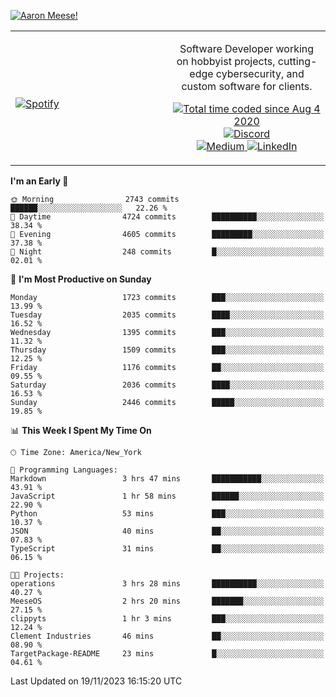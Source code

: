 [![Aaron Meese!](https://user-images.githubusercontent.com/17814535/88975338-a2aabf00-d27f-11ea-963f-8a19608716b4.png)](https://github.com/ajmeese7/readme-ascii "README ASCII")

<!-- Modified from project here: https://github.com/novatorem/novatorem -->
<table width="100%">
  <tr>
  <td width="50%">

&nbsp; <br> [![Spotify](https://ajmeese7.vercel.app/api/spotify)](https://open.spotify.com/user/ajmeese)

  </td>
  <td width="50%">
    <p align="center">
    Software Developer working on hobbyist projects, cutting-edge cybersecurity, and custom software for clients.
    </p>
    <p align="center">
      <a href="https://wakatime.com/@f726891d-3b02-46cd-9b60-e8c59f9e2b14">
        <img src="https://wakatime.com/badge/user/f726891d-3b02-46cd-9b60-e8c59f9e2b14.svg" alt="Total time coded since Aug 4 2020" title="WakaTime" />
      </a>
      <a href="http://link.aaronmeese.com/discord">
        <img src="https://img.shields.io/badge/discord-ajmeese7%234835-369?style=flat-square&logo=discord&logoColor=white&color=purple" alt="Discord" title="Discord">
      </a>
      <br />
      <a href="https://link.aaronmeese.com/medium">
        <img src="https://img.shields.io/badge/medium-ajmeese7-1DB954?style=flat-square&logo=medium&logoColor=white" alt="Medium" title="Medium">
      </a>
      <a href="https://link.aaronmeese.com/linkedin">
        <img src="https://img.shields.io/badge/linkedIn-aaronmeese-1DB954?style=flat-square&logo=linkedin&logoColor=white&color=blue" alt="LinkedIn" title="LinkedIn">
      </a>
    </p>
  </td>

</table>

[//]: <> (The `&nbsp;` is to have Aphelion take up more space)

<!--START_SECTION:waka-->
**I'm an Early 🐤** 

```text
🌞 Morning                2743 commits        ██████░░░░░░░░░░░░░░░░░░░   22.26 % 
🌆 Daytime                4724 commits        ██████████░░░░░░░░░░░░░░░   38.34 % 
🌃 Evening                4605 commits        █████████░░░░░░░░░░░░░░░░   37.38 % 
🌙 Night                  248 commits         █░░░░░░░░░░░░░░░░░░░░░░░░   02.01 % 
```
📅 **I'm Most Productive on Sunday** 

```text
Monday                   1723 commits        ███░░░░░░░░░░░░░░░░░░░░░░   13.99 % 
Tuesday                  2035 commits        ████░░░░░░░░░░░░░░░░░░░░░   16.52 % 
Wednesday                1395 commits        ███░░░░░░░░░░░░░░░░░░░░░░   11.32 % 
Thursday                 1509 commits        ███░░░░░░░░░░░░░░░░░░░░░░   12.25 % 
Friday                   1176 commits        ██░░░░░░░░░░░░░░░░░░░░░░░   09.55 % 
Saturday                 2036 commits        ████░░░░░░░░░░░░░░░░░░░░░   16.53 % 
Sunday                   2446 commits        █████░░░░░░░░░░░░░░░░░░░░   19.85 % 
```


📊 **This Week I Spent My Time On** 

```text
🕑︎ Time Zone: America/New_York

💬 Programming Languages: 
Markdown                 3 hrs 47 mins       ███████████░░░░░░░░░░░░░░   43.91 % 
JavaScript               1 hr 58 mins        ██████░░░░░░░░░░░░░░░░░░░   22.90 % 
Python                   53 mins             ███░░░░░░░░░░░░░░░░░░░░░░   10.37 % 
JSON                     40 mins             ██░░░░░░░░░░░░░░░░░░░░░░░   07.83 % 
TypeScript               31 mins             ██░░░░░░░░░░░░░░░░░░░░░░░   06.15 % 

🐱‍💻 Projects: 
operations               3 hrs 28 mins       ██████████░░░░░░░░░░░░░░░   40.27 % 
MeeseOS                  2 hrs 20 mins       ███████░░░░░░░░░░░░░░░░░░   27.15 % 
clippyts                 1 hr 3 mins         ███░░░░░░░░░░░░░░░░░░░░░░   12.24 % 
Clement Industries       46 mins             ██░░░░░░░░░░░░░░░░░░░░░░░   08.90 % 
TargetPackage-README     23 mins             █░░░░░░░░░░░░░░░░░░░░░░░░   04.61 % 
```


 Last Updated on 19/11/2023 16:15:20 UTC
<!--END_SECTION:waka-->
